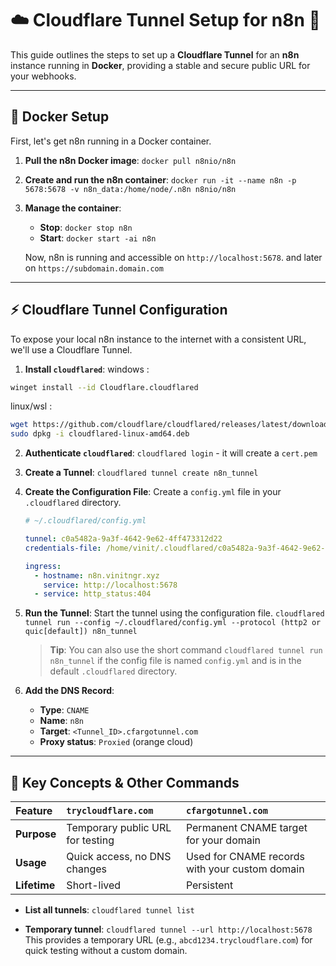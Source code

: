 # ☁️ Cloudflare Tunnel Setup for n8n 🐙

This guide outlines the steps to set up a **Cloudflare Tunnel** for an **n8n** instance running in **Docker**, providing a stable and secure public URL for your webhooks.

---

## 🐋 Docker Setup

First, let's get n8n running in a Docker container.

1.  **Pull the n8n Docker image**:
    `docker pull n8nio/n8n`

2.  **Create and run the n8n container**:
    `docker run -it --name n8n -p 5678:5678 -v n8n_data:/home/node/.n8n n8nio/n8n`

3.  **Manage the container**:
    -   **Stop**: `docker stop n8n`
    -   **Start**: `docker start -ai n8n`

    Now, n8n is running and accessible on `http://localhost:5678`. and later on `https://subdomain.domain.com`

---

## ⚡ Cloudflare Tunnel Configuration

To expose your local n8n instance to the internet with a consistent URL, we'll use a Cloudflare Tunnel.

1.  **Install `cloudflared`**:
windows : 
```bash
winget install --id Cloudflare.cloudflared
```
linux/wsl : 
```bash  
wget https://github.com/cloudflare/cloudflared/releases/latest/download/cloudflared-linux-amd64.deb
sudo dpkg -i cloudflared-linux-amd64.deb
```

2.  **Authenticate `cloudflared`**:
    `cloudflared login` - it will create a `cert.pem`

3.  **Create a Tunnel**:
    `cloudflared tunnel create n8n_tunnel`

4.  **Create the Configuration File**:
    Create a `config.yml` file in your `.cloudflared` directory.

    ```yaml
    # ~/.cloudflared/config.yml

    tunnel: c0a5482a-9a3f-4642-9e62-4ff473312d22 
    credentials-file: /home/vinit/.cloudflared/c0a5482a-9a3f-4642-9e62-4ff473312d22.json 

    ingress:
      - hostname: n8n.vinitngr.xyz
        service: http://localhost:5678
      - service: http_status:404
    ```

5.  **Run the Tunnel**:
    Start the tunnel using the configuration file.
    `cloudflared tunnel run --config ~/.cloudflared/config.yml --protocol (http2 or quic[default]) n8n_tunnel`

    > **Tip**: You can also use the short command `cloudflared tunnel run n8n_tunnel` if the config file is named `config.yml` and is in the default `.cloudflared` directory.

6.  **Add the DNS Record**:
    -   **Type**: `CNAME`
    -   **Name**: `n8n`
    -   **Target**: `<Tunnel_ID>.cfargotunnel.com`
    -   **Proxy status**: `Proxied` (orange cloud)

---

## 🔑 Key Concepts & Other Commands

| Feature | `trycloudflare.com` | `cfargotunnel.com` |
| :--- | :--- | :--- |
| **Purpose** | Temporary public URL for testing | Permanent CNAME target for your domain |
| **Usage** | Quick access, no DNS changes | Used for CNAME records with your custom domain |
| **Lifetime** | Short-lived | Persistent |


* **List all tunnels**:
    `cloudflared tunnel list`

* **Temporary tunnel**:
    `cloudflared tunnel --url http://localhost:5678`
    This provides a temporary URL (e.g., `abcd1234.trycloudflare.com`) for quick testing without a custom domain.